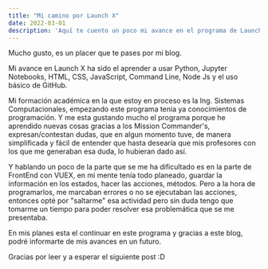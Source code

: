 ```yaml
---
title: "Mi camino por Launch X"
date: 2022-03-01
description: 'Aquí te cuento un poco mi avance en el programa de Launch X'
---
```


Mucho gusto, es un placer que te pases por mi blog.

Mi avance en Launch X ha sido el aprender a usar Python, Jupyter Notebooks, HTML, CSS, JavaScript, Command Line, Node Js y el uso básico de GitHub.

Mi formación académica en la que estoy en proceso es la Ing. Sistemas Computacionales, empezando este programa tenía ya conocimientos de programación. Y me esta gustando mucho el programa porque he aprendido nuevas cosas gracias a los Mission Commander's, expresan/contestan dudas, que en algun momento tuve, de manera simplificada y fácil de entender que hasta desearía que mis profesores con los que me generaban esa duda, lo hubieran dado así.

Y hablando un poco de la parte que se me ha dificultado es en la parte de FrontEnd con VUEX, en mi mente tenía todo planeado, guardar la información en los estados, hacer las acciones, métodos. Pero a la hora de programarlos, me marcaban errores o no se ejecutaban las acciones, entonces opté por "saltarme" esa actividad pero sin duda tengo que tomarme un tiempo para poder resolver esa problemática que se me presentaba.

En mis planes esta el continuar en este programa y gracias a este blog, podré informarte de mis avances en un futuro.

Gracias por leer y a esperar el siguiente post :D
